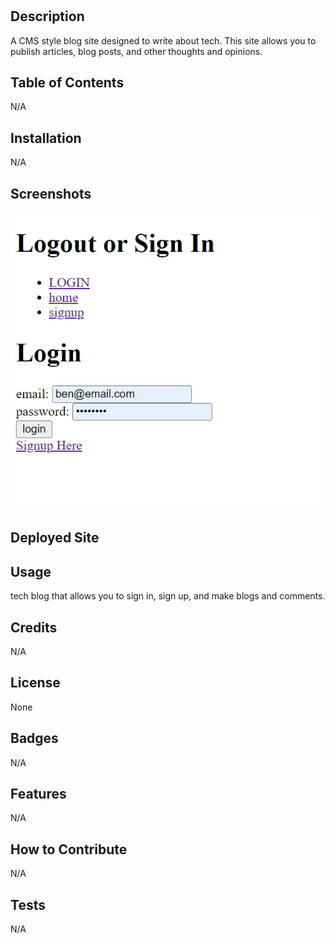 # <MVCtechblogcool>

## Description

A CMS style blog site designed to write about tech. This site allows you to publish articles, blog posts, and other thoughts and opinions.

## Table of Contents

N/A

## Installation

  N/A
  
## Screenshots

![Screenshot](MVCsnip.PNG)
  
## Deployed Site
  
  
## Usage

tech blog that allows you to sign in, sign up, and make blogs and comments.

## Credits

N/A

## License

None

## Badges

N/A

## Features

N/A

## How to Contribute

N/A
  
## Tests

N/A
